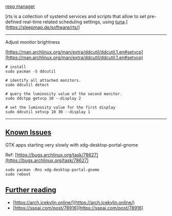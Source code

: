 [repo manager](https://repod.archlinux.page/)

[rts is a collection of systemd services and scripts that allow to set pre-defined real-time related scheduling settings, using [tuna](https://rt.wiki.kernel.org/index.php/Tuna).](https://sleepmap.de/software/rts/)


---

Adjust monitor brightness  

[https://man.archlinux.org/man/extra/ddcutil/ddcutil.1.en#setvcp](https://man.archlinux.org/man/extra/ddcutil/ddcutil.1.en#setvcp)

```shell
# install
sudo pacman -S ddcutil

# identify all attached monitors.
sudo ddcutil detect

# query the luminosity value of the second monitor.
sudo ddctpp getvcp 10 --display 2

# set the luminosity value for the first display
sudo ddcutil setvcp 10 30 --display 1
```

---

## [Known Issues](https://gist.github.com/yqlbu/70c3aa3f1612f7e35d9847a9855b6f73#known-issues)

GTK apps starting very slowly with xdg-desktop-portal-gnome  

Ref: [https://bugs.archlinux.org/task/78627](https://bugs.archlinux.org/task/78627)

```shell
sudo pacman -Rns xdg-desktop-portal-gnome
sudo reboot
```

## [Further reading](https://gist.github.com/yqlbu/70c3aa3f1612f7e35d9847a9855b6f73#further-reading)

- [https://arch.icekylin.online/](https://arch.icekylin.online/)
- [https://sspai.com/post/78916](https://sspai.com/post/78916)

